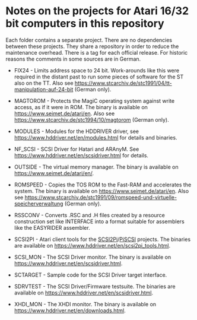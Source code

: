 # Notes on the projects for Atari 16/32 bit computers in this repository

Each folder contains a separate project. There are no dependencies between these projects. They share a repository in order to reduce the maintenance overhead. There is a tag for each official release. For historic reasons the comments in some sources are in German.

- FIX24 - Limits address space to 24 bit. Work-arounds like this were required in the distant past to run some pieces of software for the ST also on the TT. Also see https://www.stcarchiv.de/stc1991/04/tt-manipulation-auf-24-bit (German only).

- MAGTOROM - Protects the MagiC operating system against write access, as if it were in ROM. The binary is available on https://www.seimet.de/atari/en. Also see https://www.stcarchiv.de/stc1994/10/magtorom (German only).

- MODULES - Modules for the HDDRIVER driver, see https://www.hddriver.net/en/modules.html for details and binaries.

- NF_SCSI - SCSI Driver for Hatari and ARAnyM. See https://www.hddriver.net/en/scsidriver.html for details.

- OUTSIDE - The virtual memory manager. The binary is available on https://www.seimet.de/atari/en/.

- ROMSPEED - Copies the TOS ROM to the Fast-RAM and accelerates the system. The binary is available on https://www.seimet.de/atari/en. Also see https://www.stcarchiv.de/stc1991/09/romspeed-und-virtuelle-speicherverwaltung (German only).

- RSSCONV - Converts .RSC and .H files created by a resource construction set like INTERFACE into a format suitable for assemblers like the EASYRIDER assembler.

- SCSI2PI - Atari client tools for the <a href="https://github.com/uweseimet/scsi2pi">SCSI2Pi</a>/<a href="https://github.com/PISCSI/piscsi">PiSCSI</a> projects. The binaries are available on https://www.hddriver.net/en/scsi2pi_tools.html.

- SCSI_MON - The SCSI Driver monitor. The binary is available on https://www.hddriver.net/en/scsidriver.html.

- SCTARGET - Sample code for the SCSI Driver target interface.

- SDRVTEST - The SCSI Driver/Firmware testsuite. The binaries are available on https://www.hddriver.net/en/scsidriver.html.

- XHDI_MON - The XHDI monitor. The binary is available on https://www.hddriver.net/en/downloads.html.
